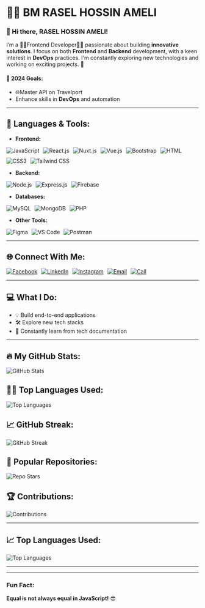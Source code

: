 # 👨‍💻 BM RASEL HOSSIN AMELI

### 👋 Hi there, RASEL HOSSIN AMELI!
I’m a 👨‍💻Frontend Developer👨‍💻 passionate about building **innovative solutions**. I focus on both **Frontend** and **Backend** development, with a keen interest in **DevOps** practices. I'm constantly exploring new technologies and working on exciting projects. 🚀

#### 🌱 **2024 Goals:**
- 🌐Master API on Travelport
- Enhance skills in **DevOps** and automation

---

## 🔧 **Languages & Tools:**

- **Frontend:**  
 <p align="left" style="display: flex; flex-wrap: wrap; gap: 10px; align-items: center;">
  <img src="https://img.shields.io/badge/JavaScript-FFFF00?style=for-the-badge&logo=javascript&logoColor=black" alt="JavaScript" />
  <img src="https://img.shields.io/badge/React.js-61DAFB?style=for-the-badge&logo=react&logoColor=black" alt="React.js" />
  <img src="https://img.shields.io/badge/Nuxt.js-00C58E?style=for-the-badge&logo=nuxt.js&logoColor=black" alt="Nuxt.js" />
  <img src="https://img.shields.io/badge/Vue.js-4FC08D?style=for-the-badge&logo=vue.js&logoColor=black" alt="Vue.js" />
  <img src="https://img.shields.io/badge/Bootstrap-7952B3?style=for-the-badge&logo=bootstrap&logoColor=white" alt="Bootstrap" />
  <img src="https://img.shields.io/badge/HTML-E34F26?style=for-the-badge&logo=html5&logoColor=white" alt="HTML" />
  <img src="https://img.shields.io/badge/CSS3-1572B6?style=for-the-badge&logo=css3&logoColor=white" alt="CSS3" />
  <img src="https://img.shields.io/badge/Tailwind%20CSS-06B6D4?style=for-the-badge&logo=tailwindcss&logoColor=white" alt="Tailwind CSS" />
</p>


- **Backend:**  
 <p align="left" style="display: flex; flex-wrap: wrap; gap: 10px; align-items: center;">
  <img src="https://img.shields.io/badge/Node.js-339933?style=for-the-badge&logo=node.js&logoColor=white" alt="Node.js" />
  <img src="https://img.shields.io/badge/Express.js-000000?style=for-the-badge&logo=express&logoColor=white" alt="Express.js" />
  <img src="https://img.shields.io/badge/Firebase-FFCA28?style=for-the-badge&logo=firebase&logoColor=black" alt="Firebase" />
</p>

- **Databases:**  
<p align="left" style="display: flex; flex-wrap: wrap; gap: 10px; align-items: center;">
  <img src="https://img.shields.io/badge/MySQL-4479A1?style=for-the-badge&logo=mysql&logoColor=white" alt="MySQL" />
  <img src="https://img.shields.io/badge/MongoDB-47A248?style=for-the-badge&logo=mongodb&logoColor=white" alt="MongoDB" />
  <img src="https://img.shields.io/badge/PHP-777BB4?style=for-the-badge&logo=php&logoColor=white" alt="PHP" />
</p>
 

- **Other Tools:**  
 <p align="left" style="display: flex; flex-wrap: wrap; gap: 10px; align-items: center;">
  <img src="https://img.shields.io/badge/Figma-F24E1E?style=for-the-badge&logo=figma&logoColor=white" alt="Figma" />
  <img src="https://img.shields.io/badge/VS_Code-007ACC?style=for-the-badge&logo=visual-studio-code&logoColor=white" alt="VS Code" />
  <img src="https://img.shields.io/badge/Postman-FF6C37?style=for-the-badge&logo=postman&logoColor=white" alt="Postman" />
</p>
 


---
## 🌐 **Connect With Me:**
<p align="left" style="display: flex; flex-wrap: wrap; gap: 10px; align-items: center;">
  <a href="https://www.facebook.com/webDeveloperMrAmeli" target="_blank">
    <img src="https://img.shields.io/badge/Facebook-1877F2?style=for-the-badge&logo=facebook&logoColor=white" alt="Facebook" />
  </a>
  <a href="https://www.linkedin.com/in/md-rasel-hossein-ameli-246764222" target="_blank">
    <img src="https://img.shields.io/badge/LinkedIn-0A66C2?style=for-the-badge&logo=linkedin&logoColor=white" alt="LinkedIn" />
  </a>
  <a href="https://www.instagram.com/webdevwithrasel/" target="_blank">
    <img src="https://img.shields.io/badge/Instagram-E4405F?style=for-the-badge&logo=instagram&logoColor=white" alt="Instagram" />
  </a>
  <a href="mailto:bmrasel626825@gmail.com">
    <img src="https://img.shields.io/badge/Email-D14836?style=for-the-badge&logo=gmail&logoColor=white" alt="Email" />
  </a>
  <a href="tel:+880193453573">
    <img src="https://img.shields.io/badge/Call-25D366?style=for-the-badge&logo=whatsapp&logoColor=white" alt="Call" />
  </a>
</p>


---

## 💻 **What I Do:**
- 💡 Build end-to-end applications
- 🛠️ Explore new tech stacks
- 📖 Constantly learn from tech documentation

---

## 🔥 **My GitHub Stats:**
![GitHub Stats](https://github-readme-stats.vercel.app/api?username=Rasel6268&show_icons=true&theme=radical)

## 🧑‍💻 **Top Languages Used:**
![Top Languages](https://github-readme-stats.vercel.app/api/top-langs/?username=Rasel6268&layout=compact&theme=radical)

## 📈 **GitHub Streak:**
![GitHub Streak](https://github-readme-streak-stats.herokuapp.com/?user=Rasel6268&theme=radical)

## 🌟 **Popular Repositories:**
![Repo Stars](https://img.shields.io/github/stars/Rasel6268/your-repository-name?style=for-the-badge)

## 🏆 **Contributions:**
![Contributions](https://img.shields.io/github/contributors/Rasel6268/your-repository-name?style=for-the-badge)

---

## 📈 **Top Languages Used:**
![Top Languages](https://github-readme-stats.vercel.app/api/top-langs/?username=Rasel6268&layout=compact&theme=radical)



---



---

### Fun Fact:
**Equal is not always equal in JavaScript!** 😎
